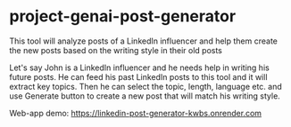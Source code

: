 # project-genai-post-generator
This tool will analyze posts of a LinkedIn influencer and help them create the new posts based on the writing style in their old posts  

Let's say John is a LinkedIn influencer and he needs help in writing his future posts. He can feed his past LinkedIn posts to this tool and it will extract key topics. Then he can select the topic, length, language etc. and use Generate button to create a new post that will match his writing style. 

Web-app demo: https://linkedin-post-generator-kwbs.onrender.com
